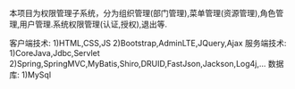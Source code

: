 本项目为权限管理子系统，分为组织管理(部门管理),菜单管理(资源管理),角色管理,用户管理.系统权限管理(认证,授权),退出等.

客户端技术:
1)HTML,CSS,JS
2)Bootstrap,AdminLTE,JQuery,Ajax
服务端技术:
1)CoreJava,Jdbc,Servlet
2)Spring,SpringMVC,MyBatis,Shiro,DRUID,FastJson,Jackson,Log4j,...
数据库:
1)MySql
